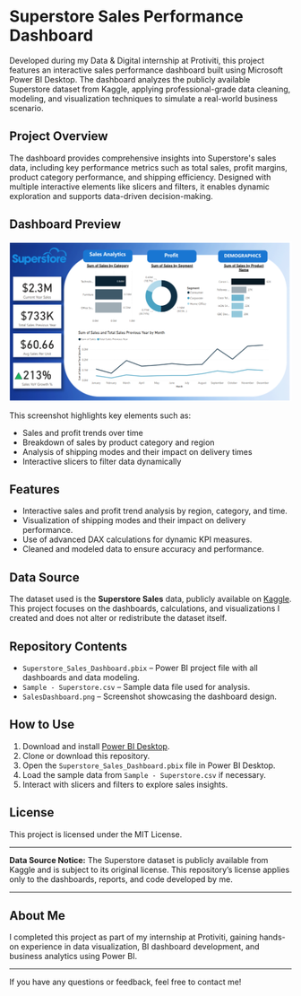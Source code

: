 # Superstore Sales Performance Dashboard

Developed during my Data & Digital internship at Protiviti, this project features an interactive sales performance dashboard built using Microsoft Power BI Desktop. The dashboard analyzes the publicly available Superstore dataset from Kaggle, applying professional-grade data cleaning, modeling, and visualization techniques to simulate a real-world business scenario.

## Project Overview

The dashboard provides comprehensive insights into Superstore's sales data, including key performance metrics such as total sales, profit margins, product category performance, and shipping efficiency. Designed with multiple interactive elements like slicers and filters, it enables dynamic exploration and supports data-driven decision-making.

## Dashboard Preview

![Superstore Sales Dashboard](https://github.com/AhmadAlawfi/Superstore-Sales-Dashboard/blob/main/SalesDashboard.png)

This screenshot highlights key elements such as:

- Sales and profit trends over time  
- Breakdown of sales by product category and region  
- Analysis of shipping modes and their impact on delivery times  
- Interactive slicers to filter data dynamically  

## Features

- Interactive sales and profit trend analysis by region, category, and time.  
- Visualization of shipping modes and their impact on delivery performance.  
- Use of advanced DAX calculations for dynamic KPI measures.  
- Cleaned and modeled data to ensure accuracy and performance.

## Data Source

The dataset used is the **Superstore Sales** data, publicly available on [Kaggle](https://www.kaggle.com/datasets/kyanyoga/sample-superstore). This project focuses on the dashboards, calculations, and visualizations I created and does not alter or redistribute the dataset itself.

## Repository Contents

- `Superstore_Sales_Dashboard.pbix` – Power BI project file with all dashboards and data modeling.  
- `Sample - Superstore.csv` – Sample data file used for analysis.  
- `SalesDashboard.png` – Screenshot showcasing the dashboard design.

## How to Use

1. Download and install [Power BI Desktop](https://powerbi.microsoft.com/desktop/).  
2. Clone or download this repository.  
3. Open the `Superstore_Sales_Dashboard.pbix` file in Power BI Desktop.  
4. Load the sample data from `Sample - Superstore.csv` if necessary.  
5. Interact with slicers and filters to explore sales insights.

## License

This project is licensed under the MIT License.

---

**Data Source Notice:** The Superstore dataset is publicly available from Kaggle and is subject to its original license. This repository’s license applies only to the dashboards, reports, and code developed by me.

---

## About Me

I completed this project as part of my internship at Protiviti, gaining hands-on experience in data visualization, BI dashboard development, and business analytics using Power BI.

---

If you have any questions or feedback, feel free to contact me!
